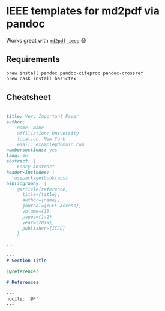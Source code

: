 # IEEE templates for md2pdf via pandoc

Works great with [`md2pdf-ieee`] :smile:

[`md2pdf-ieee`]: https://github.com/miki725/.dotfiles/blob/master/.config/fish/functions/md2pdf-ieee.fish

## Requirements

```bash
brew install pandoc pandoc-citeproc pandoc-crossref
brew cask install basictex
```

## Cheatsheet

```markdown
---
title: Very Important Paper
author:
  - name: Name
    affiliation: University
    location: New York
    email: example@domain.com
numbersections: yes
lang: en
abstract: |
    Fancy Abstract
header-includes: |
  \usepackage{booktabs}
bibliography: |
    @article{reference,
      title={title},
      author={name},
      journal={IEEE Access},
      volume={1},
      pages={1-2},
      year={2019},
      publisher={IEEE}
    }

...

---
# Section Title

[@reference]

# References

---
nocite: '@*'
---
```
